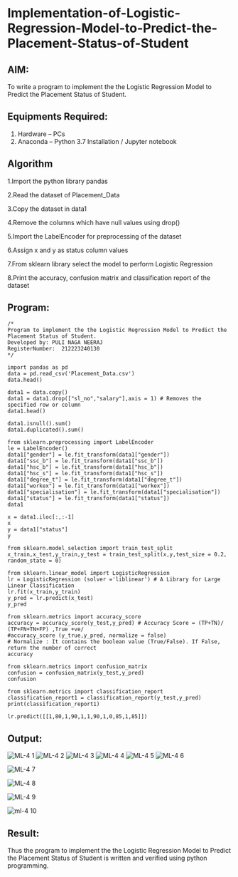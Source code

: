 # Implementation-of-Logistic-Regression-Model-to-Predict-the-Placement-Status-of-Student

## AIM:
To write a program to implement the the Logistic Regression Model to Predict the Placement Status of Student.

## Equipments Required:
1. Hardware – PCs
2. Anaconda – Python 3.7 Installation / Jupyter notebook

## Algorithm
1.Import the python library pandas

2.Read the dataset of Placement_Data

3.Copy the dataset in data1

4.Remove the columns which have null values using drop()

5.Import the LabelEncoder for preprocessing of the dataset

6.Assign x and y as status column values

7.From sklearn library select the model to perform Logistic Regression

8.Print the accuracy, confusion matrix and classification report of the dataset

## Program:
```
/*
Program to implement the the Logistic Regression Model to Predict the Placement Status of Student.
Developed by: PULI NAGA NEERAJ
RegisterNumber:  212223240130
*/
```
```
import pandas as pd
data = pd.read_csv('Placement_Data.csv')
data.head()
```
```
data1 = data.copy()
data1 = data1.drop(["sl_no","salary"],axis = 1) # Removes the specified row or column
data1.head()
```
```
data1.isnull().sum()
data1.duplicated().sum()
```
```
from sklearn.preprocessing import LabelEncoder
le = LabelEncoder()
data1["gender"] = le.fit_transform(data1["gender"])
data1["ssc_b"] = le.fit_transform(data1["ssc_b"])
data1["hsc_b"] = le.fit_transform(data1["hsc_b"])
data1["hsc_s"] = le.fit_transform(data1["hsc_s"])
data1["degree_t"] = le.fit_transform(data1["degree_t"])
data1["workex"] = le.fit_transform(data1["workex"])
data1["specialisation"] = le.fit_transform(data1["specialisation"])
data1["status"] = le.fit_transform(data1["status"])
data1
```
```
x = data1.iloc[:,:-1]
x
y = data1["status"]
y
```
```
from sklearn.model_selection import train_test_split
x_train,x_test,y_train,y_test = train_test_split(x,y,test_size = 0.2, random_state = 0)
```
```
from sklearn.linear_model import LogisticRegression
lr = LogisticRegression (solver ='liblinear') # A Library for Large Linear Classification
lr.fit(x_train,y_train)
y_pred = lr.predict(x_test)
y_pred
```
```
from sklearn.metrics import accuracy_score
accuracy = accuracy_score(y_test,y_pred) # Accuracy Score = (TP+TN)/ (TP+FN+TN+FP) ,True +ve/
#accuracy_score (y_true,y_pred, normalize = false)
# Normalize : It contains the boolean value (True/False). If False, return the number of correct
accuracy
```
```
from sklearn.metrics import confusion_matrix
confusion = confusion_matrix(y_test,y_pred)
confusion
```
```
from sklearn.metrics import classification_report
classification_report1 = classification_report(y_test,y_pred)
print(classification_report1)
```
```
lr.predict([[1,80,1,90,1,1,90,1,0,85,1,85]])
```

## Output:
![ML-4 1](https://github.com/PuliNagaNeeraj/Implementation-of-Logistic-Regression-Model-to-Predict-the-Placement-Status-of-Student/assets/138849173/67063aae-b0e0-4594-b2fd-7b439427a646)
![ML-4 2](https://github.com/PuliNagaNeeraj/Implementation-of-Logistic-Regression-Model-to-Predict-the-Placement-Status-of-Student/assets/138849173/1098eec3-1710-4fe1-a88e-9f22b596cb9a)
![ML-4 3](https://github.com/PuliNagaNeeraj/Implementation-of-Logistic-Regression-Model-to-Predict-the-Placement-Status-of-Student/assets/138849173/f8b05009-c740-4e81-9fb9-8ada95355687)
![ML-4 4](https://github.com/PuliNagaNeeraj/Implementation-of-Logistic-Regression-Model-to-Predict-the-Placement-Status-of-Student/assets/138849173/326a3a85-4c44-4b3e-8c0c-c889d96e550c)
![ML-4 5](https://github.com/PuliNagaNeeraj/Implementation-of-Logistic-Regression-Model-to-Predict-the-Placement-Status-of-Student/assets/138849173/1e98bf2e-7e67-4100-8f1f-b43dabd9d018)
![ML-4 6](https://github.com/PuliNagaNeeraj/Implementation-of-Logistic-Regression-Model-to-Predict-the-Placement-Status-of-Student/assets/138849173/98d6a399-86b0-4df3-95e1-c3fe38a78c73)

![ML-4 7](https://github.com/PuliNagaNeeraj/Implementation-of-Logistic-Regression-Model-to-Predict-the-Placement-Status-of-Student/assets/138849173/40dbbbf6-4a26-44f1-856a-5b0b9ce52033)

![ML-4 8](https://github.com/PuliNagaNeeraj/Implementation-of-Logistic-Regression-Model-to-Predict-the-Placement-Status-of-Student/assets/138849173/ab97b1d0-605e-48a8-824f-676f78f84666)

![ML-4 9](https://github.com/PuliNagaNeeraj/Implementation-of-Logistic-Regression-Model-to-Predict-the-Placement-Status-of-Student/assets/138849173/9090e09b-e103-449f-ba4b-9ab24ba7e50b)

![ml-4 10](https://github.com/PuliNagaNeeraj/Implementation-of-Logistic-Regression-Model-to-Predict-the-Placement-Status-of-Student/assets/138849173/125fbfdc-cf85-47f1-bb52-d49ebd3cf15a)




## Result:
Thus the program to implement the the Logistic Regression Model to Predict the Placement Status of Student is written and verified using python programming.
